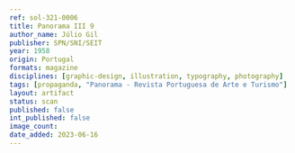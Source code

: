 ```yaml
---
ref: sol-321-0006
title: Panorama III 9
author_name: Júlio Gil
publisher: SPN/SNI/SEIT
year: 1958
origin: Portugal
formats: magazine
disciplines: [graphic-design, illustration, typography, photography]
tags: [propaganda, "Panorama - Revista Portuguesa de Arte e Turismo"]
layout: artifact
status: scan
published: false
int_published: false
image_count:
date_added: 2023-06-16
---
```

